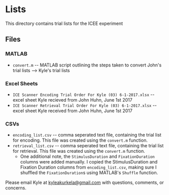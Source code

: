 # Lists

This directory contains trial lists for the ICEE experiment

## Files

### MATLAB

+ `convert.m` -- MATLAB script outlining the steps taken to convert John's trial lists --> Kyle's trial lists  

### Excel Sheets

+ `ICE Scanner Encoding Trial Order For Kyle (03) 6-1-2017.xlsx` -- excel sheet Kyle recieved from John Huhn, June 1st 2017  
+ `ICE Scanner Retrieval Trial Order For Kyle (03) 6-1-2017.xlsx` -- excel sheet Kyle received from John Huhn, June 1st 2017  

### CSVs

+ `encoding_list.csv` -- comma seperated text file, containing the trial list for encoding. This file was created using the `convert.m` function.
+ `retrieval_list.csv` -- comma seperated text file, containing the trial list for retrieval. This file was created using the `convert.m` function.
    + One additional note, the `StimulusDuration` and `FixationDuration` columns were added manually. I copied the StimulusDuration and Fixation Duration columns from `encoding_list.csv`, making sure I shuffled the `FixationDuration`s using MATLAB's `Shuffle` function.

Please email Kyle at kyleakurkela@gmail.com with questions, comments, or concerns.
